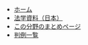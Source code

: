 <nav>
	<ul class="breadcrumbs">
		<li><a href="/">ホーム</a></li>
		<li><a href="../../">法学資料（日本）</a></li>
		<li><a href="../">この分野のまとめページ</a></li>
		<li><a href="./">判例一覧</a></li>
	</ul>
</nav>
